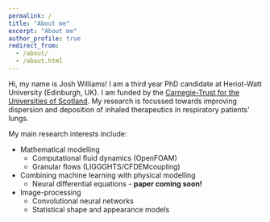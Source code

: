 ```yaml
---
permalink: /
title: "About me"
excerpt: "About me"
author_profile: true
redirect_from: 
  - /about/
  - /about.html
---
```


Hi, my name is Josh Williams! I am a third year PhD candidate at Heriot-Watt University (Edinburgh, UK). I am funded by the [Carnegie-Trust for the Universities of Scotland](https://www.carnegie-trust.org/alumni/josh-williams-2/). My research is focussed towards improving dispersion and deposition of inhaled therapeutics in respiratory patients' lungs. 

My main research interests include:

* Mathematical modelling
    * Computational fluid dynamics (OpenFOAM)
    * Granular flows (LIGGGHTS/CFDEMcoupling)
* Combining machine learning with physical modelling
    * Neural differential equations - **paper coming soon!**
* Image-processing
    * Convolutional neural networks
    * Statistical shape and appearance models
